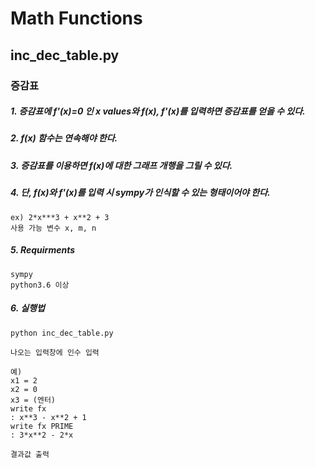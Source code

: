 # Math Functions

## inc_dec_table.py

### 증감표

##### 1. 증감표에 f'(x)=0 인 x values와 f(x), f'(x)를 입력하면 증감표를 얻을 수 있다.

##### 2. f(x) 함수는 연속해야 한다.

##### 3. 증감표를 이용하면 f(x)에 대한 그래프 개행을 그릴 수 있다.

##### 4. 단, f(x)와 f'(x)를 입력 시 sympy가 인식할 수 있는 형태이어야 한다.
	ex) 2*x***3 + x**2 + 3
    사용 가능 변수 x, m, n

##### 5. Requirments
	sympy
    python3.6 이상
    
##### 6. 실행법
	python inc_dec_table.py
    
    나오는 입력창에 인수 입력
    
    예) 
    x1 = 2
    x2 = 0
    x3 = (엔터)
    write fx
    : x**3 - x**2 + 1
    write fx PRIME
    : 3*x**2 - 2*x
    
    결과값 출력
    